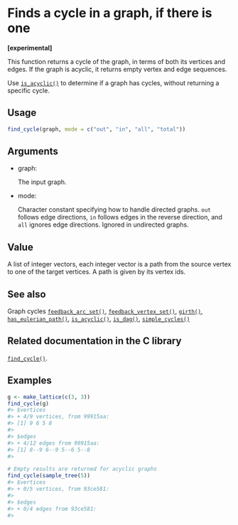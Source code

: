 # Finds a cycle in a graph, if there is one

**\[experimental\]**

This function returns a cycle of the graph, in terms of both its
vertices and edges. If the graph is acyclic, it returns empty vertex and
edge sequences.

Use [`is_acyclic()`](https://r.igraph.org/reference/is_acyclic.md) to
determine if a graph has cycles, without returning a specific cycle.

## Usage

``` r
find_cycle(graph, mode = c("out", "in", "all", "total"))
```

## Arguments

- graph:

  The input graph.

- mode:

  Character constant specifying how to handle directed graphs. `out`
  follows edge directions, `in` follows edges in the reverse direction,
  and `all` ignores edge directions. Ignored in undirected graphs.

## Value

A list of integer vectors, each integer vector is a path from the source
vertex to one of the target vertices. A path is given by its vertex ids.

## See also

Graph cycles
[`feedback_arc_set()`](https://r.igraph.org/reference/feedback_arc_set.md),
[`feedback_vertex_set()`](https://r.igraph.org/reference/feedback_vertex_set.md),
[`girth()`](https://r.igraph.org/reference/girth.md),
[`has_eulerian_path()`](https://r.igraph.org/reference/has_eulerian_path.md),
[`is_acyclic()`](https://r.igraph.org/reference/is_acyclic.md),
[`is_dag()`](https://r.igraph.org/reference/is_dag.md),
[`simple_cycles()`](https://r.igraph.org/reference/simple_cycles.md)

## Related documentation in the C library

[`find_cycle()`](https://igraph.org/c/html/latest/igraph-Cycles.html#igraph_find_cycle).

## Examples

``` r
g <- make_lattice(c(3, 3))
find_cycle(g)
#> $vertices
#> + 4/9 vertices, from 99915aa:
#> [1] 9 6 5 8
#> 
#> $edges
#> + 4/12 edges from 99915aa:
#> [1] 8--9 6--9 5--6 5--8
#> 

# Empty results are returned for acyclic graphs
find_cycle(sample_tree(5))
#> $vertices
#> + 0/5 vertices, from 93ce581:
#> 
#> $edges
#> + 0/4 edges from 93ce581:
#> 
```
